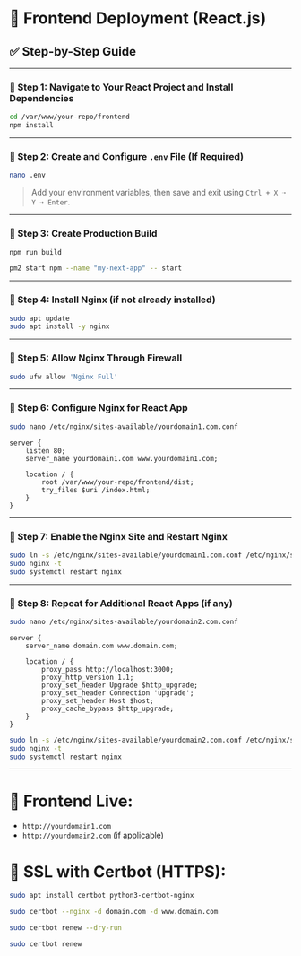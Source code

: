# 🎨 Frontend Deployment (React.js)

## ✅ Step-by-Step Guide

---

### 🔹 Step 1: Navigate to Your React Project and Install Dependencies

```bash
cd /var/www/your-repo/frontend
npm install
```

---

### 🔹 Step 2: Create and Configure `.env` File (If Required)

```bash
nano .env
```

> Add your environment variables, then save and exit using `Ctrl + X ➝ Y ➝ Enter`.

---

### 🔹 Step 3: Create Production Build

```bash
npm run build

pm2 start npm --name "my-next-app" -- start
```

---

### 🔹 Step 4: Install Nginx (if not already installed)

```bash
sudo apt update
sudo apt install -y nginx
```

---

### 🔹 Step 5: Allow Nginx Through Firewall

```bash
sudo ufw allow 'Nginx Full'
```

---

### 🔹 Step 6: Configure Nginx for React App

```bash
sudo nano /etc/nginx/sites-available/yourdomain1.com.conf
```

```nginx
server {
    listen 80;
    server_name yourdomain1.com www.yourdomain1.com;

    location / {
        root /var/www/your-repo/frontend/dist;
        try_files $uri /index.html;
    }
}
```

---

### 🔹 Step 7: Enable the Nginx Site and Restart Nginx

```bash
sudo ln -s /etc/nginx/sites-available/yourdomain1.com.conf /etc/nginx/sites-enabled/
sudo nginx -t
sudo systemctl restart nginx
```

---

### 🔹 Step 8: Repeat for Additional React Apps (if any)

```bash
sudo nano /etc/nginx/sites-available/yourdomain2.com.conf
```

```nginx
server {
    server_name domain.com www.domain.com;

    location / {
        proxy_pass http://localhost:3000;
        proxy_http_version 1.1;
        proxy_set_header Upgrade $http_upgrade;
        proxy_set_header Connection 'upgrade';
        proxy_set_header Host $host;
        proxy_cache_bypass $http_upgrade;
    }
}
```

```bash
sudo ln -s /etc/nginx/sites-available/yourdomain2.com.conf /etc/nginx/sites-enabled/
sudo nginx -t
sudo systemctl restart nginx
```

---

# 🎉 Frontend Live:  
- `http://yourdomain1.com`  
- `http://yourdomain2.com` (if applicable)




# 🚀 SSL with Certbot (HTTPS):

```bash
sudo apt install certbot python3-certbot-nginx
```

```bash
sudo certbot --nginx -d domain.com -d www.domain.com
```
```bash
sudo certbot renew --dry-run
```
```bash
sudo certbot renew
```
